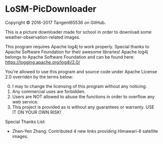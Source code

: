 # LoSM-PicDownloader
Copyright © 2016-2017 Tangent65536 on GitHub.

This is a picture downloader made for school in order to download some weather-observation-related images.

This program requires Apache log4j to work properly.
Special thanks to Apache Software Foundation for their awesome libraries!
Apache log4j belongs to Apache Software Foundation and can be found here:
https://logging.apache.org/log4j/2.0/

You're allowed to use this program and source code under Apache License 2.0 overriden by the terms below:

  0. I may to change the licensing of this program without any noticing.
  1. Any commercial uses are forbidden.
  2. Users are NOT allowed to abuse the functions in order to overflow any web service.
  3. This project is provided as is without any guarantees or warranty. USE IT ON YOUR OWN RISK!


Special Thanks List:

  + Zhen-Yen Zhang: Contributed 4 new links providing Himawari-8 satellite images.
